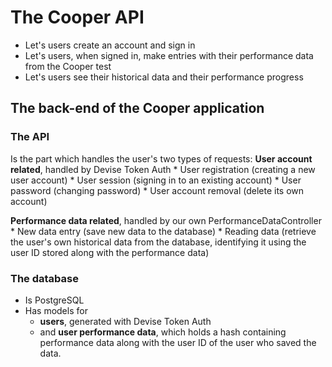 # The Cooper API
* Let's users create an account and sign in
* Let's users, when signed in, make entries with their performance data from the Cooper test
* Let's users see their historical data and their performance progress

## The back-end of the Cooper application
### The API
Is the part which handles the user's two types of requests:
**User account related**, handled by Devise Token Auth
		* User registration (creating a new user account)
		* User session (signing in to an existing account)
		* User password (changing password)
		* User account removal (delete its own account)

**Performance data related**, handled by our own PerformanceDataController
		* New data entry (save new data to the  database)
		* Reading data (retrieve the user's own historical data from the database, identifying it using the user ID stored along with the performance data)

### The database
* Is PostgreSQL
* Has models for 
	* **users**, generated with Devise Token Auth
	* and **user performance data**, which holds a hash containing performance data along with the user ID of the user who saved the data.
